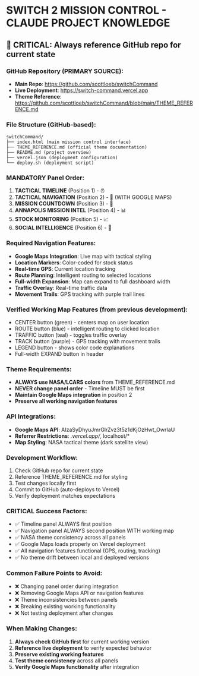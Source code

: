 # SWITCH 2 MISSION CONTROL - CLAUDE PROJECT KNOWLEDGE

## 🚨 CRITICAL: Always reference GitHub repo for current state

### GitHub Repository (PRIMARY SOURCE):
- **Main Repo**: https://github.com/scottloeb/switchCommand
- **Live Deployment**: https://switch-command.vercel.app
- **Theme Reference**: https://github.com/scottloeb/switchCommand/blob/main/THEME_REFERENCE.md

### File Structure (GitHub-based):
```
switchCommand/
├── index.html (main mission control interface)
├── THEME_REFERENCE.md (official theme documentation)
├── README.md (project overview)
├── vercel.json (deployment configuration)
└── deploy.sh (deployment script)
```

### MANDATORY Panel Order:
1. **TACTICAL TIMELINE** (Position 1) - ⏰ 
2. **TACTICAL NAVIGATION** (Position 2) - 📍 (WITH GOOGLE MAPS)
3. **MISSION COUNTDOWN** (Position 3) - 🎯
4. **ANNAPOLIS MISSION INTEL** (Position 4) - 📊
5. **STOCK MONITORING** (Position 5) - 📈
6. **SOCIAL INTELLIGENCE** (Position 6) - 📱

### Required Navigation Features:
- **Google Maps Integration**: Live map with tactical styling
- **Location Markers**: Color-coded for stock status
- **Real-time GPS**: Current location tracking
- **Route Planning**: Intelligent routing to selected locations
- **Full-width Expansion**: Map can expand to full dashboard width
- **Traffic Overlay**: Real-time traffic data
- **Movement Trails**: GPS tracking with purple trail lines

### Verified Working Map Features (from previous development):
- CENTER button (green) - centers map on user location
- ROUTE button (blue) - intelligent routing to clicked location  
- TRAFFIC button (teal) - toggles traffic overlay
- TRACK button (purple) - GPS tracking with movement trails
- LEGEND button - shows color code explanations
- Full-width EXPAND button in header

### Theme Requirements:
- **ALWAYS use NASA/LCARS colors** from THEME_REFERENCE.md
- **NEVER change panel order** - Timeline MUST be first
- **Maintain Google Maps integration** in position 2
- **Preserve all working navigation features**

### API Integrations:
- **Google Maps API**: AIzaSyDhyuJmrGlrZvz3t5z1dKjOzHwt_OwrIaU
- **Referrer Restrictions**: *.vercel.app/*, localhost/*
- **Map Styling**: NASA tactical theme (dark satellite view)

### Development Workflow:
1. Check GitHub repo for current state
2. Reference THEME_REFERENCE.md for styling
3. Test changes locally first
4. Commit to GitHub (auto-deploys to Vercel)
5. Verify deployment matches expectations

### CRITICAL Success Factors:
- ✅ Timeline panel ALWAYS first position
- ✅ Navigation panel ALWAYS second position WITH working map
- ✅ NASA theme consistency across all panels
- ✅ Google Maps loads properly on Vercel deployment
- ✅ All navigation features functional (GPS, routing, tracking)
- ✅ No theme drift between local and deployed versions

### Common Failure Points to Avoid:
- ❌ Changing panel order during integration
- ❌ Removing Google Maps API or navigation features
- ❌ Theme inconsistencies between panels
- ❌ Breaking existing working functionality
- ❌ Not testing deployment after changes

### When Making Changes:
1. **Always check GitHub first** for current working version
2. **Reference live deployment** to verify expected behavior
3. **Preserve existing working features** 
4. **Test theme consistency** across all panels
5. **Verify Google Maps functionality** after integration
